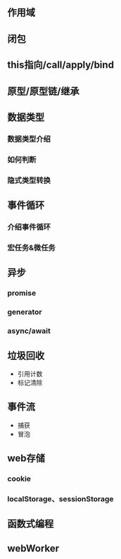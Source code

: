 ## 作用域



## 闭包



## this指向/call/apply/bind



## 原型/原型链/继承



## 数据类型



### 数据类型介绍

### 如何判断

### 隐式类型转换



## 事件循环

### 介绍事件循环

### 宏任务&微任务



## 异步

### promise

### generator

### async/await



## 垃圾回收

- 引用计数
- 标记清除



## 事件流

- 捕获
- 冒泡



## web存储

### cookie

### localStorage、sessionStorage



## 函数式编程



## webWorker

